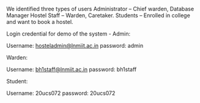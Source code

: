 We identified three types of users
Administrator – Chief warden, Database Manager
Hostel Staff – Warden, Caretaker.
Students – Enrolled in college and want to book a hostel.

Login credential for demo of the system -
Admin:

Username: hosteladmin@lnmiit.ac.in
password: admin

Warden:

Username: bh1staff@lnmiit.ac.in
password: bh1staff

Student:

Username: 20ucs072
password: 20ucs072


